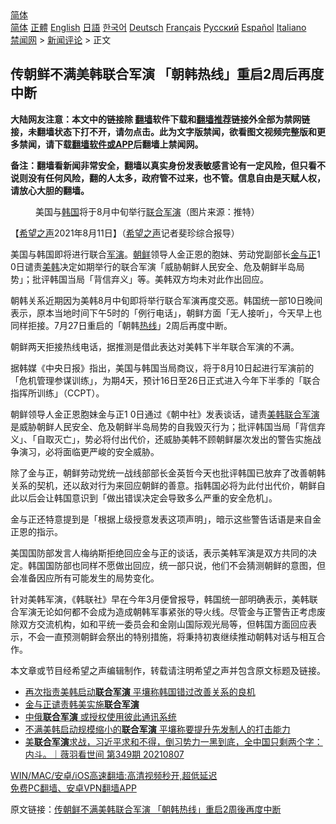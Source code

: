  <!-- 面包屑导航 --> <div class="breadcrumb"><!-- GTranslate: https://gtranslate.io/ -->  <div class="switcher notranslate">  <div class="selected">  <a href="#" onclick="return false;"> 简体</a>  </div>  <div class="option">  <a href="https://www.bannedbook.org" onclick="doGTranslate('zh-CN|zh-CN');jQuery('div.switcher div.selected a').html(jQuery(this).html());return false;" title="简体中文" class="nturl selected"> 简体</a>  <a href="https://www.bannedbook.org/zh-tw/" onclick="doGTranslate('zh-CN|zh-TW');jQuery('div.switcher div.selected a').html(jQuery(this).html());return false;" title="繁體中文" class="nturl"> 正體</a>  <a href="https://www.bannedbook.org/en/" onclick="doGTranslate('zh-CN|en');jQuery('div.switcher div.selected a').html(jQuery(this).html());return false;" title="English" class="nturl"> English</a>  <a href="https://www.bannedbook.org/ja/" onclick="doGTranslate('zh-CN|ja');jQuery('div.switcher div.selected a').html(jQuery(this).html());return false;" title="日本語" class="nturl"> 日語</a>  <a href="https://www.bannedbook.org/ko/" onclick="doGTranslate('zh-CN|ko');jQuery('div.switcher div.selected a').html(jQuery(this).html());return false;" title="한국어" class="nturl"> 한국어</a>  <a href="https://www.bannedbook.org/de/" onclick="doGTranslate('zh-CN|de');jQuery('div.switcher div.selected a').html(jQuery(this).html());return false;" title="Deutsch" class="nturl"> Deutsch</a>  <a href="https://www.bannedbook.org/fr/" onclick="doGTranslate('zh-CN|fr');jQuery('div.switcher div.selected a').html(jQuery(this).html());return false;" title="Français" class="nturl"> Français</a>  <a href="https://www.bannedbook.org/ru/" onclick="doGTranslate('zh-CN|ru');jQuery('div.switcher div.selected a').html(jQuery(this).html());return false;" title="Русский" class="nturl"> Русский</a>  <a href="https://www.bannedbook.org/es/" onclick="doGTranslate('zh-CN|es');jQuery('div.switcher div.selected a').html(jQuery(this).html());return false;" title="Español" class="nturl"> Español</a>  <a href="https://www.bannedbook.org/it/" onclick="doGTranslate('zh-CN|it');jQuery('div.switcher div.selected a').html(jQuery(this).html());return false;" title="Italiano" class="nturl"> Italiano</a>  </div>  </div>      <div class='breadcrumb-sub'><!-- Breadcrumb NavXT 6.3.0 --> <a href="https://www.bannedbook.org/" class="home">禁闻网</a> &gt; <a href="https://www.bannedbook.org/bnews/comments/" class="category">新闻评论</a> &gt; 正文</div></div><h2>传朝鲜不满美韩联合军演 「朝韩热线」重启2周后再度中断</h2> <p class="notice"><b>大陆网友注意：本文中的链接除 <a href="https://github.com/bannedbook/fanqiang" >翻墙</a>软件下载和<a href="https://github.com/killgcd/justmysocks/blob/master/README.md">翻墙推荐</a>链接外全部为禁网链接，未翻墙状态下打不开，请勿点击。此为文字版禁闻，欲看图文视频完整版和更多禁闻，请下载<a href="https://github.com/bannedbook/fanqiang">翻墙软件或APP</a>后翻墙上禁闻网。</p><p>备注：翻墙看新闻非常安全，翻墙以真实身份发表敏感言论有一定风险，但只看不说则没有任何风险，翻的人太多，政府管不过来，也不管。信息自由是天赋人权，请放心大胆的翻墙。</b></p>  <div class="entry"> <figure> <p><figcaption>美国与<a href="https://www.bannedbook.org/bnews/tag/%e9%9f%a9%e5%9b%bd/" class="st_tag internal_tag" rel="tag" title="标签 韩国 下的日志">韩国</a>将于8月中旬举行<a href="https://www.bannedbook.org/bnews/tag/%e8%81%94%e5%90%88%e5%86%9b%e6%bc%94/" class="st_tag internal_tag" rel="tag" title="标签 联合军演 下的日志">联合军演</a>（图片来源：推特）</figcaption></figure> <p>【<span class='wp_keywordlink_affiliate'><a href="https://www.soundofhope.org" title="希望之声" target="_blank">希望之声</a></span>2021年8月11日】（<a href="https://www.bannedbook.org/bnews/tag/%e5%b8%8c%e6%9c%9b%e4%b9%8b%e5%a3%b0/" class="st_tag internal_tag" rel="tag" title="标签 希望之声 下的日志">希望之声</a>记者斐珍综合报导）</p> <p>美国与韩国即将进行联合<a href="https://www.bannedbook.org/bnews/tag/%e5%86%9b%e6%bc%94/" class="st_tag internal_tag" rel="tag" title="标签 军演 下的日志">军演</a>。<a href="https://www.bannedbook.org/bnews/tag/%e6%9c%9d%e9%b2%9c/" class="st_tag internal_tag" rel="tag" title="标签 朝鲜 下的日志">朝鲜</a>领导人金正恩的胞妹、劳动党副部长<a href="https://www.bannedbook.org/bnews/tag/%e9%87%91%e4%b8%8e%e6%ad%a3/" class="st_tag internal_tag" rel="tag" title="标签 金与正 下的日志">金与正</a>1 0日谴责<a href="https://www.bannedbook.org/bnews/tag/%E7%BE%8E%E9%9F%A9/" class="st_tag internal_tag" rel="tag" title="标签 美韩 下的日志">美韩</a>决定如期举行的联合军演「威胁朝鲜人民安全、危及朝鲜半岛局势」；批评韩国当局「背信弃义」等。美韩双方均未对此作出回应。</p> <p>朝韩关系近期因为美韩8月中旬即将举行联合军演再度交恶。韩国统一部10日晚间表示，原本当地时间下午5时的「例行电话」，朝鲜方面「无人接听」，今天早上也同样拒接。7月27日重启的「朝韩<a href="https://www.bannedbook.org/bnews/tag/%E7%83%AD%E7%BA%BF/" class="st_tag internal_tag" rel="tag" title="标签 热线 下的日志">热线</a>」2周后再度中断。</p>  <p>朝鲜两天拒接热线电话，据推测是借此表达对美韩下半年联合军演的不满。</p> <p>据韩媒《中央日报》指出，美国与韩国当局商议，将于8月10日起进行军演前的「危机管理参谋训练」，为期4天，预计16日至26日正式进入今年下半季的「联合指挥所训练」（CCPT）。</p> <p>朝鲜领导人金正恩胞妹金与正1 0日通过《朝中社》发表谈话，谴责<a href="https://www.bannedbook.org/bnews/tag/%E7%BE%8E%E9%9F%A9%E8%81%94%E5%90%88%E5%86%9B%E6%BC%94/" class="st_tag internal_tag" rel="tag" title="标签 美韩联合军演 下的日志">美韩联合军演</a>是威胁朝鲜人民安全、危及朝鲜半岛局势的自我毁灭行为；批评韩国当局「背信弃义」、「自取灭亡」，势必将付出代价，还威胁美韩不顾朝鲜屡次发出的警告实施战争演习，必将面临更严峻的安全威胁。</p>  <p>除了金与正，朝鲜劳动党统一战线部部长金英哲今天也批评韩国已放弃了改善朝韩关系的契机，还以敌对行为来回应朝鲜的善意。指韩国必将为此付出代价，朝鲜自此以后会让韩国意识到「做出错误决定会导致多么严重的安全危机」。</p> <p>金与正还特意提到是「根据上级授意发表这项声明」，暗示这些警告话语是来自金正恩的指示。</p> <p>美国国防部发言人梅纳斯拒绝回应金与正的谈话，表示美韩军演是双方共同的决定。韩国国防部也同样不愿做出回应，统一部只说，他们不会猜测朝鲜的意图，但会准备因应所有可能发生的局势变化。</p>  <p>针对美韩军演，《韩联社》早在今年3月便曾报导，韩国统一部明确表示，美韩联合军演无论如何都不会成为造成朝韩军事紧张的导火线。尽管金与正警告正考虑废除双方交流机构，如和平统一委员会和金刚山国际观光局等，但韩国方面回应表示，不会一直预测朝鲜会祭出的特别措施，将秉持初衷继续推动朝韩对话与相互合作。</p> <p>本文章或节目经希望之声编辑制作，转载请注明希望之声并包含原文标题及链接。 </p> <ul class='op-related-articles' title='相关阅读'> <li><a href='https://www.bannedbook.org/bnews/worldnews/usa/20210811/1604312.html' target='_blank'>再次指责美韩启动<b>联合军演</b> 平壤称韩国错过改善关系的良机</a></li> <li><a href='https://www.bannedbook.org/bnews/baitai/20210810/1603800.html' target='_blank'>金与正谴责韩美实施<b>联合军演</b></a></li> <li><a href='https://www.bannedbook.org/bnews/headline/20210810/1603759.html' target='_blank'>中俄<b>联合军演</b> 或授权使用彼此通讯系统</a></li> <li><a href='https://www.bannedbook.org/bnews/worldnews/usa/20210810/1603651.html' target='_blank'>不满美韩启动规模缩小的<b>联合军演</b> 平壤称要提升先发制人的打击能力</a></li> <li><a href='https://www.bannedbook.org/bnews/bannedvideo/20210808/1602576.html' target='_blank'>美<b>联合军演</b>求战，习近平求和不得，倒习势力一黑到底，全中国只剩两个字：内斗。｜薇羽看世间 第349期 20210807</a></li> </ul> <p class="texttj"> <a href="https://github.com/bannedbook/fanqiang/wiki/V2ray%E6%9C%BA%E5%9C%BA" target="_blank">WIN/MAC/安卓/iOS高速翻墙:高清视频秒开,超低延迟</a><br/> <a href="https://github.com/bannedbook/fanqiang/wiki/%E7%A6%81%E9%97%BB%E7%BD%91%E5%AE%89%E5%8D%93%E7%BF%BB%E5%A2%99%E6%96%B0%E9%97%BBAPP" target="_blank">免费PC翻墙、安卓VPN翻墙APP</a></p> <p>原文链接：<a class="src_link"  href="https://www.soundofhope.org/post/534317" target="_blank">传朝鲜不满美韩联合军演 「朝韩热线」重启2周後再度中断</a></p><a name='sharetosocial'></a>  <div style="margin-bottom:5px;padding-bottom:5px;clear:both"> <div id="archive-pix-1" class="banner-ads"> <!-- AuctionX Display platform tag START --> <div id="26318x728x90x621x_ADSLOT2" clicktrack="%%CLICK_URL_ESC%%"></div> <!-- AuctionX Display platform tag END --> </div> <div id="archive-pix-2" class="banner-ads"> <!-- AuctionX Display platform tag START --> <div id="26315x300x250x621x_ADSLOT2" clicktrack="%%CLICK_URL_ESC%%"></div> <!-- AuctionX Display platform tag END --> </div> </div>  <div id="archive-pix-1" class="banner-ads"> <!-- AuctionX Display platform tag START --> <div id="26318x728x90x621x_ADSLOT3" clicktrack="%%CLICK_URL_ESC%%"></div> <!-- AuctionX Display platform tag END --> </div> </div><!--END ENTRY--> 